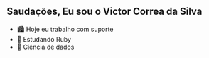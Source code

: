 ## Saudações, Eu sou o Victor Correa da Silva

- 🏙  Hoje eu trabalho com suporte
- 🌱 Estudando Ruby
- 👀 Ciência de dados
<!---
victor1cs/victor1cs is a ✨ special ✨ repository because its `README.md` (this file) appears on your GitHub profile.
You can click the Preview link to take a look at your changes.
--->
